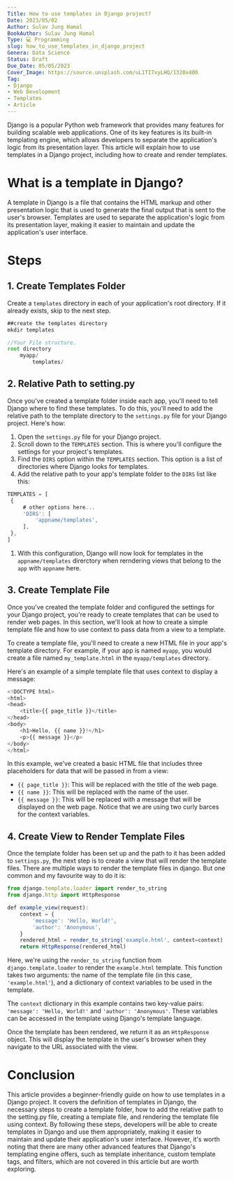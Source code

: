 ```yaml
---
Title: How to use templates in Django project?
Date: 2023/05/02
Author: Sulav Jung Hamal
BookAuthor: Sulav Jung Hamal
Type: 💻 Programming
slug: how_to_use_templates_in_django_project
Genera: Data Science
Status: Draft
Due_Date: 05/05/2023
Cover_Image: https://source.unsplash.com/uL1TI7xyLHQ/1320x400
Tag:
- Django
- Web Development
- Templates
- Article
---
```

Django is a popular Python web framework that provides many features for building scalable web applications. One of its key features is its built-in templating engine, which allows developers to separate the application's logic from its presentation layer. This article will explain how to use templates in a Django project, including how to create and render templates.

# What is a template in Django?

A template in Django is a file that contains the HTML markup and other presentation logic that is used to generate the final output that is sent to the user's browser. Templates are used to separate the application's logic from its presentation layer, making it easier to maintain and update the application's user interface.

# Steps
## 1. Create Templates Folder
Create a `templates` directory in each of your application's root directory. If it already exists, skip to the next step. 
   ```js
   ##create the templates directory
   mkdir templates

   //Your File structure. 
   root directory
	   myapp/ 
		   templates/
```
## 2. Relative Path to setting.py
Once you've created a template folder inside each app, you'll need to tell Django where to find these templates. To do this, you'll need to add the relative path to the template directory to the `settings.py` file for your Django project. Here's how:
1.  Open the `settings.py` file for your Django project.
2.  Scroll down to the `TEMPLATES` section. This is where you'll configure the settings for your project's templates.
3.  Find the `DIRS` option within the `TEMPLATES` section. This option is a list of directories where Django looks for templates.
4.  Add the relative path to your app's template folder to the `DIRS` list like this: 
   ```js
   TEMPLATES = [
    {
        # other options here...
        'DIRS': [
            'appname/templates',
        ],
    },
]
```
1. With this configuration, Django will now look for templates in the `appname/templates` direrctory when rerndering views that belong to the `app` with `appname` here. 
## 3. Create Template File
Once you've created the template folder and configured the settings for your Django project, you're ready to create templates that can be used to render web pages. In this section, we'll look at how to create a simple template file and how to use context to pass data from a view to a template.

To create a template file, you'll need to create a new HTML file in your app's template directory. For example, if your app is named `myapp`, you would create a file named `my_template.html` in the `myapp/templates` directory.

Here's an example of a simple template file that uses context to display a message:
```js
<!DOCTYPE html>
<html>
<head>
    <title>{{ page_title }}</title>
</head>
<body>
    <h1>Hello, {{ name }}!</h1>
    <p>{{ message }}</p>
</body>
</html>
```
In this example, we've created a basic HTML file that includes three placeholders for data that will be passed in from a view:
-   `{{ page_title }}`: This will be replaced with the title of the web page.
-   `{{ name }}`: This will be replaced with the name of the user.
-   `{{ message }}`: This will be replaced with a message that will be displayed on the web page.
Notice that we are using two curly barces for the context variables. 

## 4. Create View to Render Template Files
Once the template folder has been set up and the path to it has been added to `settings.py`, the next step is to create a view that will render the template files. 
There are multiple ways to render the template files in django. But one common and my favourite way to do it is:
```js
from django.template.loader import render_to_string
from django.http import HttpResponse

def example_view(request):
    context = {
        'message': 'Hello, World!',
        'author': 'Anonymous',
    }
    rendered_html = render_to_string('example.html', context=context)
    return HttpResponse(rendered_html)
```
Here, we're using the `render_to_string` function from `django.template.loader` to render the `example.html` template. This function takes two arguments: the name of the template file (in this case, `'example.html'`), and a dictionary of context variables to be used in the template.

The `context` dictionary in this example contains two key-value pairs: `'message': 'Hello, World!'` and `'author': 'Anonymous'`. These variables can be accessed in the template using Django's template language.

Once the template has been rendered, we return it as an `HttpResponse` object. This will display the template in the user's browser when they navigate to the URL associated with the view.

# Conclusion
This article provides a beginner-friendly guide on how to use templates in a Django project. It covers the definition of templates in Django, the necessary steps to create a template folder, how to add the relative path to the setting.py file, creating a template file, and rendering the template file using context. By following these steps, developers will be able to create templates in Django and use them appropriately, making it easier to maintain and update their application's user interface. However, it's worth noting that there are many other advanced features that Django's templating engine offers, such as template inheritance, custom template tags, and filters, which are not covered in this article but are worth exploring.
